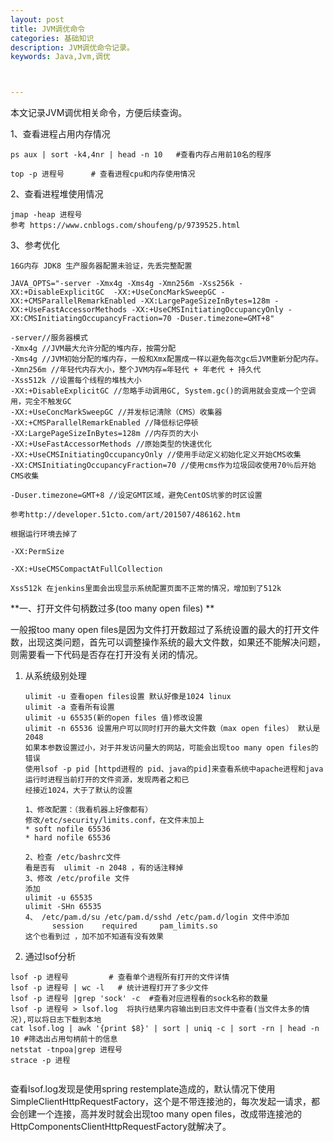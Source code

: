 ```yaml
---
layout: post
title: JVM调优命令
categories: 基础知识
description: JVM调优命令记录。
keywords: Java,Jvm,调优



---
```


本文记录JVM调优相关命令，方便后续查询。

1、查看进程占用内存情况

```
ps aux | sort -k4,4nr | head -n 10   #查看内存占用前10名的程序

top -p 进程号      # 查看进程cpu和内存使用情况
```

2、查看进程堆使用情况

```
jmap -heap 进程号
参考 https://www.cnblogs.com/shoufeng/p/9739525.html
```

3、参考优化

```
16G内存 JDK8 生产服务器配置未验证，先丢完整配置

JAVA_OPTS="-server -Xmx4g -Xms4g -Xmn256m -Xss256k -XX:+DisableExplicitGC  -XX:+UseConcMarkSweepGC -XX:+CMSParallelRemarkEnabled -XX:LargePageSizeInBytes=128m -XX:+UseFastAccessorMethods -XX:+UseCMSInitiatingOccupancyOnly -XX:CMSInitiatingOccupancyFraction=70 -Duser.timezone=GMT+8"

-server//服务器模式
-Xmx4g //JVM最大允许分配的堆内存，按需分配
-Xms4g //JVM初始分配的堆内存，一般和Xmx配置成一样以避免每次gc后JVM重新分配内存。
-Xmn256m //年轻代内存大小，整个JVM内存=年轻代 + 年老代 + 持久代 
-Xss512k //设置每个线程的堆栈大小
-XX:+DisableExplicitGC //忽略手动调用GC, System.gc()的调用就会变成一个空调用，完全不触发GC
-XX:+UseConcMarkSweepGC //并发标记清除（CMS）收集器
-XX:+CMSParallelRemarkEnabled //降低标记停顿
-XX:LargePageSizeInBytes=128m //内存页的大小
-XX:+UseFastAccessorMethods //原始类型的快速优化
-XX:+UseCMSInitiatingOccupancyOnly //使用手动定义初始化定义开始CMS收集
-XX:CMSInitiatingOccupancyFraction=70 //使用cms作为垃圾回收使用70％后开始CMS收集

-Duser.timezone=GMT+8 //设定GMT区域，避免CentOS坑爹的时区设置

参考http://developer.51cto.com/art/201507/486162.htm

根据运行环境去掉了

-XX:PermSize

-XX:+UseCMSCompactAtFullCollection

Xss512k 在jenkins里面会出现显示系统配置页面不正常的情况，增加到了512k
```

**一、打开文件句柄数过多(too many open files) **

一般报too many open files是因为文件打开数超过了系统设置的最大的打开文件数，出现这类问题，首先可以调整操作系统的最大文件数，如果还不能解决问题，则需要看一下代码是否存在打开没有关闭的情况。

1. 从系统级别处理

   ```
   ulimit -u 查看open files设置 默认好像是1024 linux
   ulimit -a 查看所有设置
   ulimit -u 65535(新的open files 值)修改设置
   ulimit -n 65536 设置用户可以同时打开的最大文件数（max open files） 默认是2048
   如果本参数设置过小，对于并发访问量大的网站，可能会出现too many open files的错误 
   使用lsof -p pid [httpd进程的 pid、java的pid]来查看系统中apache进程和java运行时进程当前打开的文件资源，发现两者之和已
   经接近1024，大于了默认的设置
   
   1、修改配置：（我看机器上好像都有）
   修改/etc/security/limits.conf，在文件末加上
   * soft nofile 65536
   * hard nofile 65536
   
   2、检查 /etc/bashrc文件
   看是否有  ulimit -n 2048 ，有的话注释掉
   3、修改 /etc/profile 文件
   添加
   ulimit -u 65535
   ulimit -SHn 65535
   4、 /etc/pam.d/su /etc/pam.d/sshd /etc/pam.d/login 文件中添加
         session    required     pam_limits.so
   这个也看到过 ，加不加不知道有没有效果
   ```

   

2. 通过lsof分析

```
lsof -p 进程号         # 查看单个进程所有打开的文件详情
lsof -p 进程号 | wc -l   # 统计进程打开了多少文件
lsof -p 进程号 |grep 'sock' -c  #查看对应进程看的sock名称的数量
lsof -p 进程号 > lsof.log  将执行结果内容输出到日志文件中查看(当文件太多的情况),可以将日志下载到本地
cat lsof.log | awk '{print $8}' | sort | uniq -c | sort -rn | head -n 10 #筛选出占用句柄前十的信息
netstat -tnpoa|grep 进程号
strace -p 进程


```

查看lsof.log发现是使用spring restemplate造成的，默认情况下使用SimpleClientHttpRequestFactory，这个是不带连接池的，每次发起一请求，都会创建一个连接，高并发时就会出现too many open files，改成带连接池的HttpComponentsClientHttpRequestFactory就解决了。